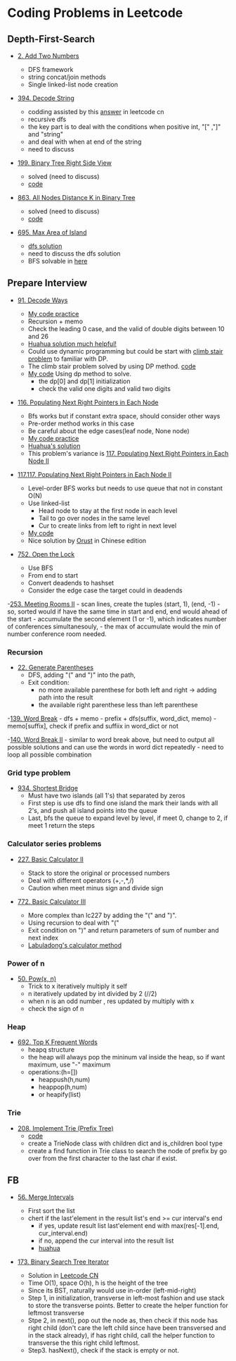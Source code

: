 # Coding Problems in Leetcode

## Depth-First-Search
- [2. Add Two Numbers](https://leetcode.com/problems/add-two-numbers/)
    - DFS framework
    - string concat/join methods
    - Single linked-list node creation 

- [394. Decode String](https://leetcode.com/problems/decode-string/)
    - codding assisted by this [answer](https://leetcode-cn.com/problems/decode-string/solution/decode-string-fu-zhu-zhan-fa-di-gui-fa-by-jyd/) in leetcode cn
    - recursive dfs
    - the key part is to deal with the conditions when positive int, "[" ,"]" and "string"
    - and deal with when at end of the string
    - need to discuss

- [199. Binary Tree Right Side View](https://leetcode.com/problems/binary-tree-right-side-view/)
    - solved (need to discuss)
    - [code](./199_binary_tree_right_side_view.py)

- [863. All Nodes Distance K in Binary Tree](https://leetcode.com/problems/all-nodes-distance-k-in-binary-tree/)
    - solved (need to discuss)
    - [code](./863_all_nodes_distance_k_binary_tree.py)

- [695. Max Area of Island](https://leetcode.com/problems/max-area-of-island/)
    - [dfs solution](./695_max_area_island_dfs.py)
    - need to discuss the dfs solution
    - BFS solvable in [here](./695_Max_Area_of_Island_bfs.py) 
    
## Prepare Interview
- [91. Decode Ways](https://leetcode.com/problems/decode-ways/)
    - [My code practice](./91_decode_ways.py)
    - Recursion + memo 
    - Check the leading 0 case, and the valid of double digits between 10 and 26
    - [Huahua solution much helpful!](https://www.youtube.com/watch?v=OjEHST4SXfE)
    - Could use dynamic programming but could be start with [climb stair problem](https://leetcode.com/problems/climbing-stairs/) to familiar with DP.
    - The climb stair problem solved by using DP method. [code](./70_Climbing_Stairs.py)
    - [My code](./lc_91_decode_way_dp.py) Using dp method to solve.
        - the dp[0] and dp[1] initialization 
        - check the valid one digits and valid two digits

- [116. Populating Next Right Pointers in Each Node](https://leetcode.com/problems/populating-next-right-pointers-in-each-node/)
    - Bfs works but if constant extra space, should consider other ways
    - Pre-order method works in this case
    - Be careful about the edge cases(leaf node, None node)
    - [My code practice](./116_populate_next_right_pointer_each_node.py)
    - [Huahua's solution ](https://www.youtube.com/watch?v=YNu143ZN4qU)
    - This problem's variance is [117. Populating Next Right Pointers in Each Node II](https://leetcode.com/problems/populating-next-right-pointers-in-each-node-ii/)

- [117.117. Populating Next Right Pointers in Each Node II](https://leetcode.com/problems/populating-next-right-pointers-in-each-node-ii/)
    - Level-order BFS works but needs to use queue that not in constant O(N)
    - Use linked-list
        - Head node to stay at the first node in each level
        - Tail to go over nodes in the same level
        - Cur to create links from left to right in next level
    - [My code](./117_pop_next_right_point_tree2.py)
    - Nice solution by [Orust](https://leetcode-cn.com/problems/populating-next-right-pointers-in-each-node-ii/solution/117-tian-chong-mei-ge-jie-dian-de-xia-yi-ge-you-11/) in Chinese edition

- [752. Open the Lock](https://leetcode.com/problems/open-the-lock/)
    - Use BFS
    - From end to start
    - Convert deadends to hashset 
    - Consider the edge case the target could in deadends

-[253. Meeting Rooms II](https://leetcode.com/problems/meeting-rooms-ii/)
    - scan lines, create the tuples (start, 1), (end, -1)
    - so, sorted would if have the same time in start and end, end would ahead of the start 
    - accumulate the second element (1 or -1), which indicates number of conferences simultanesouly, 
    - the max of accumulate would the min of number conference room needed.

### Recursion
- [22. Generate Parentheses](https://leetcode.com/problems/generate-parentheses/)
    - DFS, adding "(" and ")" into the path,
    - Exit condition: 
        - no more available parenthese for both left and right -> adding path into the result
        - the  available right parenthese less than left parenthese 

-[139. Word Break](https://leetcode.com/problems/word-break/)
    - dfs + memo
    - prefix + dfs(suffix, word_dict, memo)
    - memo[suffix], check if prefix and suffiix in word_dict or not

-[140. Word Break II](https://leetcode.com/problems/word-break-ii/)
    - similar to word break above, but need to output all possible solutions and can use the words in word dict repeatedly
    - need to loop all possible combination  


### Grid type problem
- [934. Shortest Bridge](https://leetcode.com/problems/shortest-bridge/)
    - Must have two islands (all 1's) that separated by zeros
    - First step is use dfs to find one island the mark their lands with all 2's, and push all island points into the queue
    - Last, bfs the queue to expand level by level, if meet 0, change to 2, if meet 1 return the steps    


### Calculator series problems
- [227. Basic Calculator II](https://leetcode.com/problems/basic-calculator-ii/)
    - Stack to store the original or processed numbers
    - Deal with different operators (+,-,*,/)
    - Caution when meet minus sign and divide sign 

- [772. Basic Calculator III](https://leetcode.com/problems/basic-calculator-iii/)
    - More complex than lc227 by adding the "(" and ")".
    - Using recursion to deal with "(" 
    - Exit condition on ")" and return parameters of sum of number and next index 
    - [Labuladong's calculator method](https://mp.weixin.qq.com/s?__biz=MzAxODQxMDM0Mw==&mid=2247484903&idx=1&sn=184beaad36a71c9a8dd93c41a8ba74ac&chksm=9bd7fbefaca072f9beccff92a715d92ee90f46c297277eec10c322bc5ccd053460da6afb76c2&scene=21#wechat_redirect)


### Power of n
- [50. Pow(x, n)](https://leetcode.com/problems/powx-n/)
    - Trick to x iteratively multiply it self 
    - n iteratively updated by int divided by 2 (//2)
    - when n is an odd number , res updated by multiply with x
    - check the sign of n 

### Heap
- [692. Top K Frequent Words](https://leetcode.com/problems/top-k-frequent-words/)
    - heapq structure
    - the heap will always pop the mininum val inside the heap, so if want maximum, use "-" maximum
    - operations:(h=[])
        - heappush(h,num)
        - heappop(h,num)
        - or heapify(list)

### Trie
- [208. Implement Trie (Prefix Tree)](https://leetcode.com/problems/implement-trie-prefix-tree/)
    - [code](./208_implement_trie_node.py)
    - create a TrieNode class with children dict and is_children bool type 
    - create a find function in Trie class to search the node of prefix by go over from the first character to the last char if exist.


## FB
- [56. Merge Intervals](https://leetcode.com/problems/merge-intervals/)
    - First sort the list
    - chert if the last'element in the result list's end >= cur interval's end
        - if yes, update result list last'element end with max(res[-1].end, cur_interval.end)
        - if no, append the cur interval into the result list
        - [huahua](https://www.youtube.com/watch?v=6tLHjei-f0I)

- [173. Binary Search Tree Iterator](https://leetcode.com/problems/binary-search-tree-iterator/)
    - Solution in [Leetcode CN](https://leetcode-cn.com/problems/binary-search-tree-iterator/solution/er-cha-sou-suo-shu-die-dai-qi-by-leetcode/)
    - Time O(1), space O(h), h is the height of the tree
    - Since its BST, naturally would use in-order (left-mid-right)
    - Step 1, in initialization, transverse in left-most fashion and use stack to store the transverse points. Better to create the helper function for leftmost transverse 
    - Stpe 2, in next(), pop out the node as, then check if this node has right child (don't care the left child since have been transversed and in the stack already), if has right child, call the helper function to transverse the this right child leftmost.
    - Step3. hasNext(), check if the stack is empty or not.



